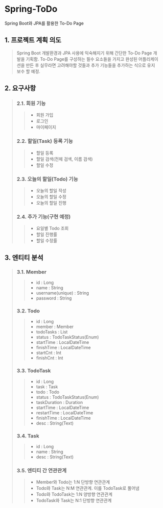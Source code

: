 # Spring-ToDo
Spring Boot와 JPA를 활용한 To-Do Page


## 1. 프로젝트 계획 의도
> Spring Boot 개발환경과 JPA 사용에 익숙해지기 위해 간단한 To-Do Page 개발을 기획함.
> To-Do Page를 구성하는 필수 요소들을 가지고 완성된 어플리케이션을 만든 후
> 실무라면 고려해야할 것들과 추가 기능들을 추가하는 식으로 유지보수 할 예정.

## 2. 요구사항
> ### 2.1. 회원 기능
> > * 회원 가입
> > * 로그인
> > * 마이페이지
> ### 2.2. 할일(Task) 등록 기능
> > * 할일 등록
> > * 할일 검색(전체 검색, 이름 검색)
> > * 할일 수정
> ### 2.3. 오늘의 할일(Todo) 기능
> > * 오늘의 할일 작성
> > * 오늘의 할일 수정
> > * 오늘의 할일 진행
> ### 2.4. 추가 기능(구현 예정)
> > * 요일별 Todo 조회
> > * 할일 진행률
> > * 할일 수정률

## 3. 엔티티 분석
> ### 3.1. Member
> > * id : Long
> > * name : String
> > * username(unique) : String
> > * password : String
> ### 3.2. Todo
> > * id : Long
> > * member : Member
> > * todoTasks : List<TodoTask>
> > * status : TodoTaskStatus(Enum)
> > * startTime : LocalDateTime
> > * finishTime : LocalDateTime
> > * startCnt : Int
> > * finishCnt : Int
> ### 3.3. TodoTask
> > * id : Long
> > * task : Task
> > * todo : Todo
> > * status : TodoTaskStatus(Enum)
> > * taskDuration : Duration
> > * startTime : LocalDateTime
> > * restartTime : LocalDateTime
> > * finishTime : LocalDateTime
> > * desc : String(Text)
> ### 3.4. Task
> > * id : Long
> > * name : String
> > * desc : String(Text)
> ### 3.5. 엔티티 간 연관관계
> > * Member와 Todo는 1:N 단방향 연관관계
> > * Todo와 Task는 N:M 연관관계. 이를 TodoTask로 풀어냄
> > * Todo와 TodoTask는 1:N 양방향 연관관계
> > * TodoTask와 Task는 N:1 단방향 연관관계
